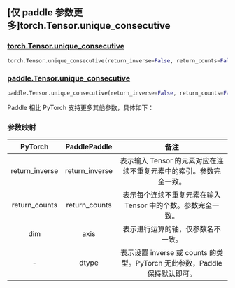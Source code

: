## [仅 paddle 参数更多]torch.Tensor.unique_consecutive

### [torch.Tensor.unique_consecutive](https://pytorch.org/docs/1.13/generated/torch.Tensor.unique_consecutive.html#torch.Tensor.unique_consecutive)

```python
torch.Tensor.unique_consecutive(return_inverse=False, return_counts=False, dim=None)
```

### [paddle.Tensor.unique_consecutive]()

```python
paddle.Tensor.unique_consecutive(return_inverse=False, return_counts=False, axis=None, dtype='int64', name=None)
```

Paddle 相比 PyTorch 支持更多其他参数，具体如下：

### 参数映射

|    PyTorch     |  PaddlePaddle  |                             备注                             |
| :------------: | :------------: | :----------------------------------------------------------: |
| return_inverse | return_inverse | 表示输入 Tensor 的元素对应在连续不重复元素中的索引。参数完全一致。 |
| return_counts  | return_counts  | 表示每个连续不重复元素在输入 Tensor 中的个数。参数完全一致。 |
|      dim       |      axis      |              表示进行运算的轴，仅参数名不一致。              |
|       -        |     dtype      | 表示设置 inverse 或 counts 的类型。PyTorch 无此参数，Paddle 保持默认即可。 |

